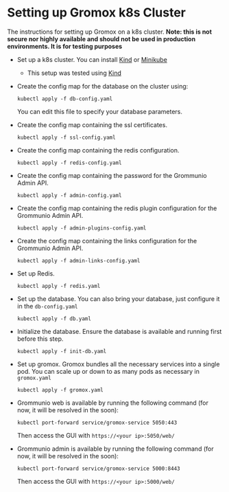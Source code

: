# Setting up Gromox k8s Cluster

  The instructions for setting up Gromox on a k8s cluster. 
  **Note: this is not secure nor highly available and should not be used in production environments. It is for testing purposes**

* Set up a k8s cluster. You can install [Kind](https://kind.sigs.k8s.io/docs/user/quick-start/#installation) or [Minikube](https://minikube.sigs.k8s.io/docs/start/)
  * This setup was tested using [Kind](https://kind.sigs.k8s.io/docs/user/quick-start/#installation)

* Create the config map for the database on the cluster using:
  ```
  kubectl apply -f db-config.yaml
  ```
  You can edit this file to specify your database parameters. 

* Create the config map containing the ssl certificates. 
  ```
  kubectl apply -f ssl-config.yaml
  ```
  
* Create the config map containing the redis configuration. 
  ```
  kubectl apply -f redis-config.yaml
  ```

* Create the config map containing the password for the Grommunio Admin API. 
  ```
  kubectl apply -f admin-config.yaml
  ```

* Create the config map containing the redis plugin configuration for the Grommunio Admin API. 
  ```
  kubectl apply -f admin-plugins-config.yaml
  ```

* Create the config map containing the links configuration for the Grommunio Admin API. 
  ```
  kubectl apply -f admin-links-config.yaml
  ```

* Set up Redis.
  ```
  kubectl apply -f redis.yaml
  ```

* Set up the database. You can also bring your database, just configure it in the `db-config.yaml`
  ```
  kubectl apply -f db.yaml
  ```

* Initialize the database. Ensure the database is available and running first before this step.
  ```
  kubectl apply -f init-db.yaml
  ```

* Set up gromox. Gromox bundles all the necessary services into a single pod. You can scale up or down to as many pods as necessary in `gromox.yaml`
  ```
  kubectl apply -f gromox.yaml
  ```

* Grommunio web is available by running the following command (for now, it will be resolved in the soon):
  ```
  kubectl port-forward service/gromox-service 5050:443
  ```
  Then access the GUI with `https://<your ip>:5050/web/`

* Grommunio admin is available by running the following command (for now, it will be resolved in the soon):
  ```
  kubectl port-forward service/gromox-service 5000:8443
  ```
  Then access the GUI with `https://<your ip>:5000/web/`

